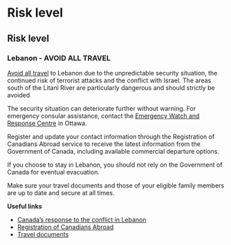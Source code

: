 # Risk level

## Risk level

### Lebanon - AVOID ALL TRAVEL

[Avoid all travel](#levels "Risk Levels") to Lebanon due to the unpredictable security situation, the continued risk of terrorist attacks and the conflict with Israel. The areas south of the Litani River are particularly dangerous and should strictly be avoided

The security situation can deteriorate further without warning. For emergency consular assistance, contact the [Emergency Watch and Response Centre](http://travel.gc.ca/assistance/emergency-assistance) in Ottawa.

Register and update your contact information through the Registration of Canadians Abroad service to receive the latest information from the Government of Canada, including available commercial departure options.

If you choose to stay in Lebanon, you should not rely on the Government of Canada for eventual evacuation.

Make sure your travel documents and those of your eligible family members are up to date and secure at all times.

**Useful links**

* [Canada’s response to the conflict in Lebanon](https://www.international.gc.ca/world-monde/issues_development-enjeux_developpement/response_conflict-reponse_conflits/crisis-crises/lebanon-liban.aspx?lang=eng)
* [Registration of Canadians Abroad](https://travel.gc.ca/travelling/registration)
* [Travel documents](https://www.canada.ca/en/immigration-refugees-citizenship/services/lebanon-2023.html)